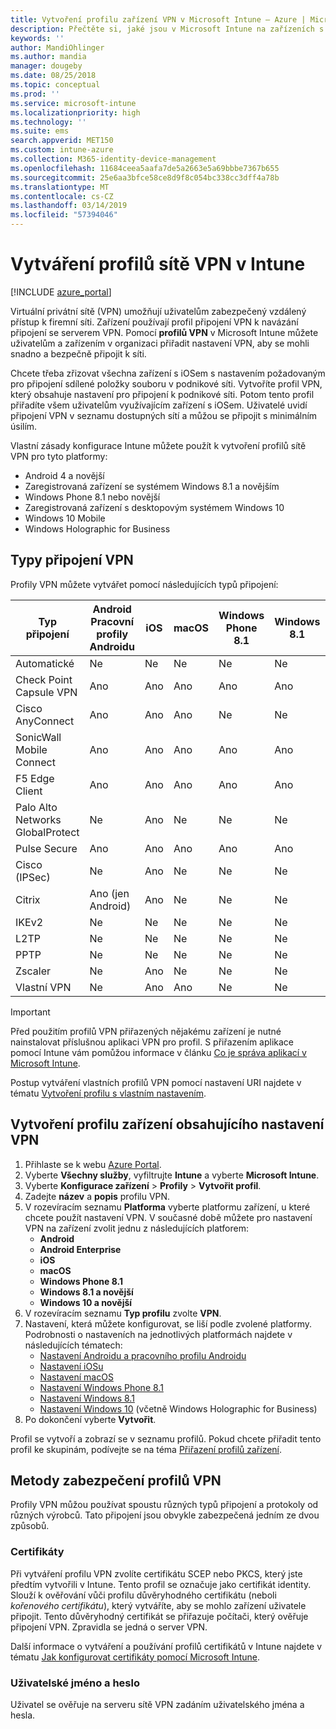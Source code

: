 ```yaml
---
title: Vytvoření profilu zařízení VPN v Microsoft Intune – Azure | Microsoft Docs
description: Přečtěte si, jaké jsou v Microsoft Intune na zařízeních s iOSem typy připojení k virtuální privátní síti (VPN), jak vytvořit profil zařízení VPN na portálu Azure Portal a jaké máte možnosti zabezpečení profilu VPN pomocí certifikátů nebo uživatelského jména a hesla.
keywords: ''
author: MandiOhlinger
ms.author: mandia
manager: dougeby
ms.date: 08/25/2018
ms.topic: conceptual
ms.prod: ''
ms.service: microsoft-intune
ms.localizationpriority: high
ms.technology: ''
ms.suite: ems
search.appverid: MET150
ms.custom: intune-azure
ms.collection: M365-identity-device-management
ms.openlocfilehash: 11684ceea5aafa7de5a2663e5a69bbbe7367b655
ms.sourcegitcommit: 25e6aa3bfce58ce8d9f8c054bc338cc3dff4a78b
ms.translationtype: MT
ms.contentlocale: cs-CZ
ms.lasthandoff: 03/14/2019
ms.locfileid: "57394046"
---
```

# <a name="create-vpn-profiles-in-intune"></a>Vytváření profilů sítě VPN v Intune

[!INCLUDE [azure_portal](./includes/azure_portal.md)]

Virtuální privátní sítě (VPN) umožňují uživatelům zabezpečený vzdálený přístup k firemní síti. Zařízení používají profil připojení VPN k navázání připojení se serverem VPN. Pomocí **profilů VPN** v Microsoft Intune můžete uživatelům a zařízením v organizaci přiřadit nastavení VPN, aby se mohli snadno a bezpečně připojit k síti.

Chcete třeba zřizovat všechna zařízení s iOSem s nastavením požadovaným pro připojení sdílené položky souboru v podnikové síti. Vytvoříte profil VPN, který obsahuje nastavení pro připojení k podnikové síti. Potom tento profil přiřadíte všem uživatelům využívajícím zařízení s iOSem. Uživatelé uvidí připojení VPN v seznamu dostupných sítí a můžou se připojit s minimálním úsilím.

Vlastní zásady konfigurace Intune můžete použít k vytvoření profilů sítě VPN pro tyto platformy:

* Android 4 a novější
* Zaregistrovaná zařízení se systémem Windows 8.1 a novějším
* Windows Phone 8.1 nebo novější
* Zaregistrovaná zařízení s desktopovým systémem Windows 10
* Windows 10 Mobile
* Windows Holographic for Business

## <a name="vpn-connection-types"></a>Typy připojení VPN

Profily VPN můžete vytvářet pomocí následujících typů připojení:

|Typ připojení|Android<br>Pracovní profily Androidu|iOS|macOS|Windows Phone 8.1|Windows 8.1|Windows 10|
|-|-|-|-|-|-|-|
|Automatické|Ne|Ne|Ne|Ne|Ne|Ano|
|Check Point Capsule VPN|Ano|Ano|Ano|Ano|Ano|Ano|
|Cisco AnyConnect|Ano|Ano|Ano|Ne|Ne|Ne|
|SonicWall Mobile Connect|Ano|Ano|Ano|Ano|Ano|Ano|
|F5 Edge Client|Ano|Ano|Ano|Ano|Ano|Ano|
|Palo Alto Networks GlobalProtect|Ne|Ano|Ne|Ne|Ne|Ano|
|Pulse Secure|Ano|Ano|Ano|Ano|Ano|Ano|
|Cisco (IPSec)|Ne|Ano|Ne|Ne|Ne|Ne|
|Citrix|Ano (jen Android)|Ano|Ne|Ne|Ne|Ano|
|IKEv2|Ne|Ne|Ne|Ne|Ne|Ano|
|L2TP|Ne|Ne|Ne|Ne|Ne|Ano|
|PPTP|Ne|Ne|Ne|Ne|Ne|Ano|
|Zscaler|Ne|Ano|Ne|Ne|Ne|Ne|
|Vlastní VPN|Ne|Ano|Ano|Ne|Ne|Ne|

> [!IMPORTANT]
> Před použitím profilů VPN přiřazených nějakému zařízení je nutné nainstalovat příslušnou aplikaci VPN pro profil. S přiřazením aplikace pomocí Intune vám pomůžou informace v článku [Co je správa aplikací v Microsoft Intune](app-management.md).  

Postup vytváření vlastních profilů VPN pomocí nastavení URI najdete v tématu [Vytvoření profilu s vlastním nastavením](custom-settings-configure.md).

## <a name="create-a-device-profile-containing-vpn-settings"></a>Vytvoření profilu zařízení obsahujícího nastavení VPN

1. Přihlaste se k webu [Azure Portal](https://portal.azure.com).
2. Vyberte **Všechny služby**, vyfiltrujte **Intune** a vyberte **Microsoft Intune**.
3. Vyberte **Konfigurace zařízení** > **Profily** > **Vytvořit profil**.
4. Zadejte **název** a **popis** profilu VPN.
5. V rozevíracím seznamu **Platforma** vyberte platformu zařízení, u které chcete použít nastavení VPN. V současné době můžete pro nastavení VPN na zařízení zvolit jednu z následujících platforem:
   - **Android**
   - **Android Enterprise**
   - **iOS**
   - **macOS**
   - **Windows Phone 8.1**
   - **Windows 8.1 a novější**
   - **Windows 10 a novější**
6. V rozevíracím seznamu **Typ profilu** zvolte **VPN**.
7. Nastavení, která můžete konfigurovat, se liší podle zvolené platformy. Podrobnosti o nastaveních na jednotlivých platformách najdete v následujících tématech:
   - [Nastavení Androidu a pracovního profilu Androidu](vpn-settings-android.md)
   - [Nastavení iOSu](vpn-settings-ios.md)
   - [Nastavení macOS](vpn-settings-macos.md)
   - [Nastavení Windows Phone 8.1](vpn-settings-windows-phone-8-1.md)
   - [Nastavení Windows 8.1](vpn-settings-windows-8-1.md)
   - [Nastavení Windows 10](vpn-settings-windows-10.md) (včetně Windows Holographic for Business)
8. Po dokončení vyberte **Vytvořit**.

Profil se vytvoří a zobrazí se v seznamu profilů. Pokud chcete přiřadit tento profil ke skupinám, podívejte se na téma [Přiřazení profilů zařízení](device-profile-assign.md).

## <a name="methods-of-securing-vpn-profiles"></a>Metody zabezpečení profilů VPN

Profily VPN můžou používat spoustu různých typů připojení a protokoly od různých výrobců. Tato připojení jsou obvykle zabezpečená jedním ze dvou způsobů.

### <a name="certificates"></a>Certifikáty

Při vytváření profilu VPN zvolíte certifikátu SCEP nebo PKCS, který jste předtím vytvořili v Intune. Tento profil se označuje jako certifikát identity. Slouží k ověřování vůči profilu důvěryhodného certifikátu (neboli *kořenového certifikátu*), který vytváříte, aby se mohlo zařízení uživatele připojit. Tento důvěryhodný certifikát se přiřazuje počítači, který ověřuje připojení VPN. Zpravidla se jedná o server VPN.

Další informace o vytváření a používání profilů certifikátů v Intune najdete v tématu [Jak konfigurovat certifikáty pomocí Microsoft Intune](certificates-configure.md).

### <a name="user-name-and-password"></a>Uživatelské jméno a heslo

Uživatel se ověřuje na serveru sítě VPN zadáním uživatelského jména a hesla.
